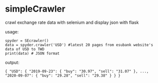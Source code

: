 # simpleCrawler
crawl exchange rate data with selenium and display json with flask

usage:
```
spyder = SEcrawler()
data = spyder.crawler('USD') #latest 20 pages from esubank website's data of USD to TWD
print(data) # JSON format
```
output:
```
{ "USD": { "2019-09-23": { "buy": "30.97", "sell": "31.07" }, ..., "2020-09-07": { "buy": "29.28", "sell": "29.38" } } } 
```
